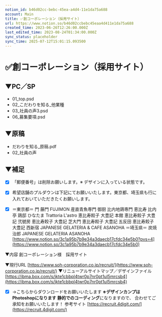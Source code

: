```yaml
---
notion_id: b46d02cc-bebc-45ea-a4d4-11e1da75a688
account: Main
title: ✅創コーポレーション（採用サイト）
url: https://www.notion.so/b46d02ccbebc45eaa4d411e1da75a688
created_time: 2023-06-26T12:26:00.000Z
last_edited_time: 2023-08-24T01:34:00.000Z
sync_status: placeholder
sync_time: 2025-07-12T15:01:15.093500
---
```

# ✅創コーポレーション（採用サイト）

  
  ## ▼PC／SP
  - 01_top.psd
  - 02_こだわりを知る_他業種
  - 03_社員の声3.psd
  - 06_募集要項.psd
  ## ▼原稿
  - だわりを知る_原稿.pdf
  - 02_社員の声
  ## ▼補足
  - [x] 「郵便番号」は削除お願いします。※ デザインに入っている状態です。
  - [x] 希望店舗のプルダウンは下記にてお願いいたします。東京都、埼玉県も行に入れておいていただきたくお願いします。
  
  - [x] ＝東京都＝
門
藤門 FUJIMON
産直青魚専門 御厨
比内地鶏専門 恵比寿 比内亭
鶏邸 ひなたま
Trattoria L'astro
恵比寿餃子 大豊記 本館
恵比寿餃子 大豊記 弐號房
恵比寿餃子 大豊記 芝大門
恵比寿餃子 大豊記 五反田
恵比寿餃子 大豊記 西新宿
JAPANESE GELATERIA & CAFE ASANOHA
＝埼玉県＝
炭焼治郎
JAPANESE GELATERIA ASANOHA
  [https://www.notion.so/3c1a95b7b9e34a3daecb17cfdc34e5b0?pvs=4](https://www.notion.so/3c1a95b7b9e34a3daecb17cfdc34e5b0)
  

▼内容
創コーポレーション様　採用サイト

▼現行URL
[https://www.soh-corporation.co.jp/recruit/](https://www.soh-corporation.co.jp/recruit/)
▼リニューアルサイトマップ／デザインファイル
[https://ibma.box.com/s/jkte1cbbpl4twr0p7nr0pt1ul5mrcsb4](https://ibma.box.com/s/jkte1cbbpl4twr0p7nr0pt1ul5mrcsb4)
- [x] →こちらからダウンロードをお願いいたします
**※デザインカンプはPhotoshopになります**
**静的でのコーディング**になりますので、
合わせてご承知をお願いいたします！
参考サイト
[https://recruit.4digit.com/](https://recruit.4digit.com/)
